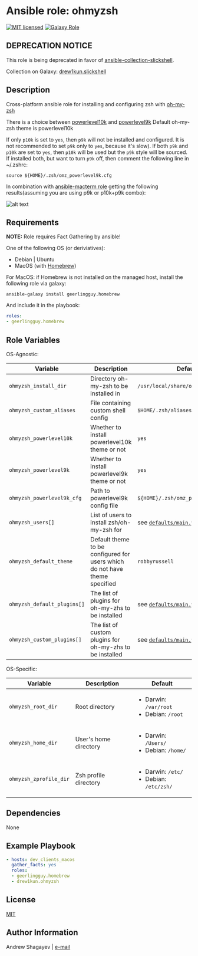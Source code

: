 # Ansible role: ohmyzsh

[![MIT licensed][mit-badge]][mit-link]
[![Galaxy Role][role-badge]][galaxy-link]

DEPRECATION NOTICE
----
This role is being deprecated in favor of [ansible-collection-slickshell][slickshell-github-link].

Collection on Galaxy: [drew1kun.slickshell][slickshell-galaxy-link]

Description
----

Cross-platform ansible role for installing and configuring zsh with [oh-my-zsh][ohmyzsh]

There is a choice between [powerlevel10k][powerlevel10k] and [powerlevel9k][powerlevel9k]
Default oh-my-zsh theme is powerlevel10k

If only `p10k` is set to `yes`, then `p9k` will not be installed and configured.
It is not recommended to set `p9k` only to `yes`, because it's slow).
If both `p9k` and `p10k` are set to `yes`, then `p10k` will be used but the `p9k` style will be sourced.
If installed both, but want to turn `p9k` off, then comment the following line in ~/.zshrc:

```
source ${HOME}/.zsh/omz_powerlevel9k.cfg
```

In combination with [ansible-macterm role](https://github.com/drew1kun/ansible-macterm) getting the following results(assuming you are using p9k or p10k+p9k combo):

![alt text](https://github.com/drew1kun/ansible-ohmyzsh/blob/master/imgs/iterm2_ohmzsh.png "iTerm2")

Requirements
----

**NOTE:** Role requires Fact Gathering by ansible!

One of the following OS (or deriviatives):
 - Debian | Ubuntu
 - MacOS (with [Homebrew][homebrew])

For MacOS:
if Homebrew is not installed on the managed host, install the following role via galaxy:

```
ansible-galaxy install geerlingguy.homebrew
```

And include it in the playbook:

```yaml
roles:
- geerlingguy.homebrew
```

Role Variables
----
OS-Agnostic:

| Variable | Description | Default |
|----------|-------------|---------|
| `ohmyzsh_install_dir` | Directory oh-my-zsh to be installed in | `/usr/local/share/ohmyzsh` |
| `ohmyzsh_custom_aliases` | File containing custom shell config | `$HOME/.zsh/aliases.local` |
| `ohmyzsh_powerlevel10k` | Whether to install powerlevel10k theme or not | `yes` |
| `ohmyzsh_powerlevel9k` | Whether to install powerlevel9k theme or not | `yes` |
| `ohmyzsh_powerlevel9k_cfg` | Path to powerlevel9k config file | `${HOME}/.zsh/omz_powerlevel9k.cfg` |
| `ohmyzsh_users[]` | List of users to install zsh/oh-my-zsh for | see [`defaults/main.yml`](defaults/main.yml) |
| `ohmyzsh_default_theme` | Default theme to be configured for users which do not have theme specified | `robbyrussell` |
| `ohmyzsh_default_plugins[]` | The list of plugins for oh-my-zhs to be installed | see [`defaults/main.yml`](defaults/main.yml) |
| `ohmyzsh_custom_plugins[]` | The list of custom plugins for oh-my-zhs to be installed | see [`defaults/main.yml`](defaults/main.yml) |

OS-Specific:

| Variable | Description | Default |
|----------|-------------|---------|
| `ohmyzsh_root_dir` | Root directory | <ul><li>Darwin: `/var/root`</li><li>Debian: `/root`</li></ul> |
| `ohmyzsh_home_dir` | User's home directory | <ul><li>Darwin: `/Users/`</li><li>Debian: `/home/`</li></ul> |
| `ohmyzsh_zprofile_dir` | Zsh profile directory | <ul><li>Darwin: `/etc/`</li><li>Debian: `/etc/zsh/`</li></ul> |

Dependencies
----

None

Example Playbook
----

```yaml
- hosts: dev_clients_macos
  gather_facts: yes
  roles:
  - geerlingguy.homebrew
  - drew1kun.ohmyzsh
```

License
----

[MIT][mit-link]

Author Information
----

Andrew Shagayev | [e-mail](mailto:drewshg@gmail.com)

[role-badge]: https://img.shields.io/badge/role-drew1kun.ohmyzsh-green.svg
[galaxy-link]: https://galaxy.ansible.com/drew1kun/ohmyzsh/
[mit-badge]: https://img.shields.io/badge/license-MIT-blue.svg
[mit-link]: https://raw.githubusercontent.com/drew1kun/ansible-ohmyzsh/master/LICENSE
[homebrew]: http://brew.sh/
[ohmyzsh]: https://github.com/robbyrussell/oh-my-zsh
[powerlevel9k]: https://github.com/bhilburn/powerlevel9k
[powerlevel10k]: https://github.com/romkatv/powerlevel10k
[slickshell-github-link]:https://github.com/drew1kun/ansible-collection-slickshell
[slickshell-galaxy-link]:https://galaxy.ansible.com/drew1kun/slickshell
